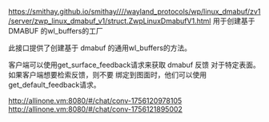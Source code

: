https://smithay.github.io/smithay////wayland_protocols/wp/linux_dmabuf/zv1/server/zwp_linux_dmabuf_v1/struct.ZwpLinuxDmabufV1.html
用于创建基于 DMABUF 的wl_buffers的工厂

此接口提供了创建基于 dmabuf 的通用wl_buffers的方法。

客户端可以使用get_surface_feedback请求来获取 dmabuf 反馈 对于特定表面。如果客户端想要检索反馈，则不要 绑定到图面时，他们可以使用get_default_feedback请求。

http://allinone.vm:8080/#/chat/conv-1756120978105
http://allinone.vm:8080/#/chat/conv-1756121895002